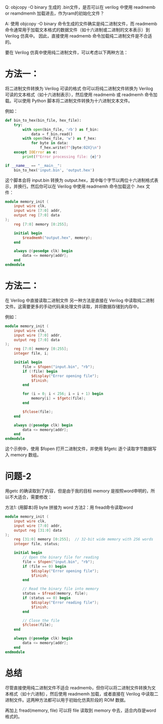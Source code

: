 Q:
objcopy -O binary 生成的 .bin文件，是否可以在 verilog 中使用  readmemb or  reamdmemh 加载进去，作为ram的初始化文件？

A:
使用 objcopy -O binary 命令生成的文件确实是纯二进制文件，而 readmemb 命令通常用于加载文本格式的数据文件（如十六进制或二进制的文本表示）到 Verilog 仿真中。
因此，直接使用 readmemb 命令加载纯二进制文件是不合适的。

要在 Verilog 仿真中使用纯二进制文件，可以考虑以下两种方法：


# 方法一：
将二进制文件转换为 Verilog 可读的格式
你可以将纯二进制文件转换为 Verilog 可读的文本格式（如十六进制表示），然后使用 readmemb 或 readmemh 命令加载。可以使用 Python 脚本将二进制文件转换为十六进制文本文件。

例如：

```Python
def bin_to_hex(bin_file, hex_file):
    try:
        with open(bin_file, 'rb') as f_bin:
            data = f_bin.read()
        with open(hex_file, 'w') as f_hex:
            for byte in data:
                f_hex.write(f"{byte:02X}\n")
    except IOError as e:
        print(f"Error processing file: {e}")

if __name__ == "__main__":
    bin_to_hex('input.bin', 'output.hex')

```
这个脚本会将 input.bin 转换为 output.hex，其中每个字节以两位十六进制格式表示，并换行。然后你可以在 Verilog 中使用 readmemh 命令加载这个 .hex 文件：

```Verilog
module memory_init (
    input wire clk,
    input wire [7:0] addr,
    output reg [7:0] data
);
    reg [7:0] memory [0:255];

    initial begin
        $readmemh("output.hex", memory);
    end

    always @(posedge clk) begin
        data <= memory[addr];
    end
endmodule
```

# 方法二：
在 Verilog 中直接读取二进制文件
另一种方法是直接在 Verilog 中读取纯二进制文件。这需要更多的手动代码来处理文件读取，并将数据存储到内存中。

例如：

```Verilog
module memory_init (
    input wire clk,
    input wire [7:0] addr,
    output reg [7:0] data
);
    reg [7:0] memory [0:255];
    integer file, i;

    initial begin
        file = $fopen("input.bin", "rb");
        if (!file) begin
            $display("Error opening file");
            $finish;
        end

        for (i = 0; i < 256; i = i + 1) begin
            memory[i] = $fgetc(file);
        end

        $fclose(file);
    end

    always @(posedge clk) begin
        data <= memory[addr];
    end
endmodule

```

这个示例中，使用 $fopen 打开二进制文件，并使用 $fgetc 逐个读取字节数据写入 memory 数组。

# 问题-2

用getc 的确读取到了内容，但是由于我的目标 memory 是按照word申明的，所以不大适合，需要修改：

方法1: (用脚本)将 byte 拼接为 word
方法2：用 fread命令读取word


```v
module memory_init (
    input wire clk,
    input wire [7:0] addr,
    output reg [31:0] data
);
    reg [31:0] memory [0:255];  // 32-bit wide memory with 256 words
    integer file, status;

    initial begin
        // Open the binary file for reading
        file = $fopen("input.bin", "rb");
        if (file == 0) begin
            $display("Error opening file");
            $finish;
        end

        // Read the binary file into memory
        status = $fread(memory, file);
        if (status == 0) begin
            $display("Error reading file");
            $finish;
        end

        // Close the file
        $fclose(file);
    end

    always @(posedge clk) begin
        data <= memory[addr];
    end
endmodule

```

# 总结
尽管直接使用纯二进制文件不适合 readmemb，但你可以将二进制文件转换为文本格式（如十六进制），然后使用 readmemh 加载，或者直接在 Verilog 中读取二进制文件。这两种方法都可以用于初始化仿真阶段的 ROM 数据。


再加上 fread(memory, file)
可以将 file 读取到 memory 中去，适合内存是word格式的。

